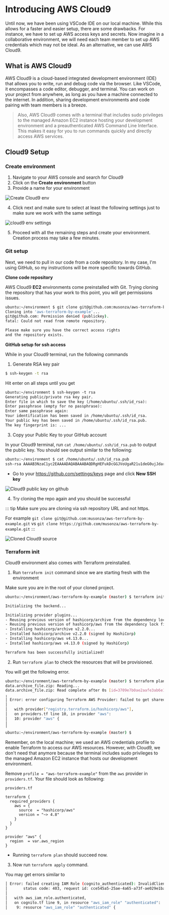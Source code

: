 # Introducing AWS Cloud9

Until now, we have been using VSCode IDE on our local machine. While this allows for a faster and easier setup, there are some drawbacks. For instance, we have to set up AWS access keys and secrets. Now imagine in a collaborative environment, we will need each team member to set up AWS credentials which may not be ideal. As an alternative, we can use AWS Cloud9.

## What is AWS Cloud9

AWS Cloud9 is a cloud-based integrated development environment (IDE) that allows you to write, run and debug code via the browser. Like VSCode, it encompasses a code editor, debugger, and terminal. You can work on your project from anywhere, as long as you have a machine connected to the internet. In addition, sharing development environments and code pairing with team members is a breeze. 

> Also, AWS Cloud9 comes with a terminal that includes sudo privileges to the managed Amazon EC2 instance hosting your development environment and a preauthenticated AWS Command Line Interface. This makes it easy for you to run commands quickly and directly access AWS services.


## Cloud9 Setup

### Create environment

1. Navigate to your AWS console and search for Cloud9
2. Click on the **Create environment** button
3. Provide a name for your environment

![Create Cloud9 env](../images/create-cloud9-env.png)

4. Click next and make sure to select at least the following settings just to make sure we work with the same settings

![cloud9 env settings](../images/cloud9-env-settings-info.png)

5. Proceed with all the remaining steps and create your environment. Creation process may take a few minutes.

### Git setup

Next, we need to pull in our code from a code repository. In my case, I'm using GitHub, so my instructions will be more specific towards GitHub.

**Clone code repository**

AWS Cloud9 **EC2** environments come preinstalled with Git. Trying cloning the repository that has your work to this point, you will get permissions issues.

```bash
ubuntu:~/environment $ git clone git@github.com:musonza/aws-terraform-by-example.git
Cloning into 'aws-terraform-by-example'...
git@github.com: Permission denied (publickey).
fatal: Could not read from remote repository.

Please make sure you have the correct access rights
and the repository exists.
```

**GitHub setup for ssh access**

While in your Cloud9 terminal, run the following commands

1. Generate RSA key pair

```bash
$ ssh-keygen -t rsa
```

Hit enter on all steps until you get 

```txt
ubuntu:~/environment $ ssh-keygen -t rsa
Generating public/private rsa key pair.
Enter file in which to save the key (/home/ubuntu/.ssh/id_rsa): 
Enter passphrase (empty for no passphrase): 
Enter same passphrase again: 
Your identification has been saved in /home/ubuntu/.ssh/id_rsa.
Your public key has been saved in /home/ubuntu/.ssh/id_rsa.pub.
The key fingerprint is: ...
```

3. Copy your Public Key to your GitHub account

In your Cloud9 terminal, run `cat /home/ubuntu/.ssh/id_rsa.pub` to output the public key. You should see output similar to the following:

```bash
ubuntu:~/environment $ cat /home/ubuntu/.ssh/id_rsa.pub 
ssh-rsa AAAAB3NzaC1yc2EAAAADAQABAAABAQDRgHEFukDcGGJVoUgaR21u1deG0ujJdar5fp7Kcw4zEOoZCD/VoZpOAB7/VSEF9qpXpqqZIbFBNzbTG92KNF+VKOlzH8CoURlDMCtsUlRH6LVljdUcu6PnStXNsUnVYruVfJLgh1jEK8+jO64OEa9agdZyopH/DWx3DOzIlx2CddYU8Nz..
```

- Go to your https://github.com/settings/keys page and click **New SSH key** 

![Cloud9 public key on github](../images/cloud9-github-public-key.png)

4. Try cloning the repo again and you should be successful

::: tip
Make sure you are cloning via ssh repository URL and not https. 

For example `git clone git@github.com:musonza/aws-terraform-by-example.git` vs 
`git clone https://github.com/musonza/aws-terraform-by-example.git`
:::


![Cloned Cloud9 source](../images/cloned-cloud9-source.png)


### Terraform init

Cloud9 environment also comes with Terraform preinstalled.

1. Run `terraform init` command since we are starting fresh with the environment

Make sure you are in the root of your cloned project.

```bash
ubuntu:~/environment/aws-terraform-by-example (master) $ terraform init

Initializing the backend...

Initializing provider plugins...
- Reusing previous version of hashicorp/archive from the dependency lock file
- Reusing previous version of hashicorp/aws from the dependency lock file
- Installing hashicorp/archive v2.2.0...
- Installed hashicorp/archive v2.2.0 (signed by HashiCorp)
- Installing hashicorp/aws v4.13.0...
- Installed hashicorp/aws v4.13.0 (signed by HashiCorp)

Terraform has been successfully initialized!
```

2. Run `terraform plan` to check the resources that will be provisioned.

You will get the following error.

```bash
ubuntu:~/environment/aws-terraform-by-example (master) $ terraform plan
data.archive_file.zip: Reading...
data.archive_file.zip: Read complete after 0s [id=3709e7b0ae2aafe3ab6e1f48c4de94b36a0bd4a6]
╷
│ Error: error configuring Terraform AWS Provider: failed to get shared config profile, aws-terraform-example
│ 
│   with provider["registry.terraform.io/hashicorp/aws"],
│   on providers.tf line 10, in provider "aws":
│   10: provider "aws" {
│ 
╵
ubuntu:~/environment/aws-terraform-by-example (master) $
```

Remember, on the local machine; we used an AWS credentials profile to enable Terraform to access our AWS resources. However, with Cloud9, we don't need that anymore because the terminal includes sudo privileges to the managed Amazon EC2 instance that hosts our development environment.

Remove `profile = "aws-terraform-example"` from the `aws` provider in `providers.tf`. Your file should look as following:

`providers.tf`

```hcl
terraform {
  required_providers {
    aws = {
      source  = "hashicorp/aws"
      version = "~> 4.8"
    }
  }
}

provider "aws" {
  region  = var.aws_region
}
```

- Running `terraform plan` should succeed now.

3. Now run `terraform apply` command.

You may get errors similar to

```bash
│ Error: failed creating IAM Role (cognito_authenticated): InvalidClientTokenId: The security token included in the request is invalid
│       status code: 403, request id: cce545a5-25ae-4a65-a73f-ae029e1baa4d
│ 
│   with aws_iam_role.authenticated,
│   on cognito.tf line 9, in resource "aws_iam_role" "authenticated":
│    9: resource "aws_iam_role" "authenticated" {
```